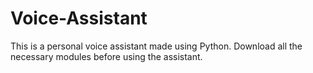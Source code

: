 # Voice-Assistant
This is a personal voice assistant made using Python.
Download all the necessary modules before using the assistant.

